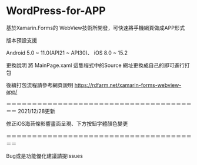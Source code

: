 # WordPress-for-APP
基於Xamarin.Forms的 WebView技術所開發，可快速將手機網頁做成APP形式

版本預設支援

Android 5.0 ~ 11.0(API21 ~ API30)、
iOS 8.0 ~ 15.2

更換說明
將 MainPage.xaml 這隻程式中的Source 網址更換成自己的即可進行打包

後續打包流程請參考網頁說明 
https://rdfarm.net/xamarin-forms-webview-app/

＝＝＝＝＝＝＝＝＝＝＝＝＝＝＝＝＝＝＝＝＝＝＝＝＝＝＝＝＝＝＝＝＝＝＝＝＝＝
2021/12/28更新

修正iOS海苔條影響畫面呈現、下方按鈕字體顏色變更

＝＝＝＝＝＝＝＝＝＝＝＝＝＝＝＝＝＝＝＝＝＝＝＝＝＝＝＝＝＝＝＝＝＝＝＝＝＝

Bug或是功能優化建議請提Issues
